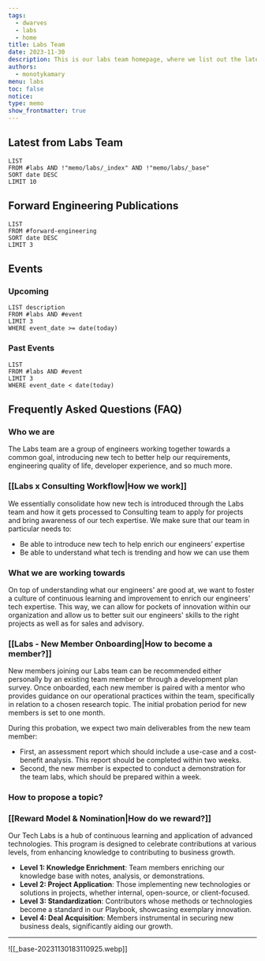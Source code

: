 ```yaml
---
tags:
  - dwarves
  - labs
  - home
title: Labs Team
date: 2023-11-30
description: This is our labs team homepage, where we list out the latest advances in our engineering team, our publications, events & workshops, as well as frequently asked questions on who and what team labs are.
authors:
  - monotykamary
menu: labs
toc: false
notice: 
type: memo
show_frontmatter: true
---
```

## Latest from Labs Team

```dataview
LIST
FROM #labs AND !"memo/labs/_index" AND !"memo/labs/_base"
SORT date DESC
LIMIT 10
```

## Forward Engineering Publications

```dataview
LIST
FROM #forward-engineering
SORT date DESC
LIMIT 3
```

## Events

### Upcoming

```dataview
LIST description
FROM #labs AND #event 
LIMIT 3
WHERE event_date >= date(today)
```

### Past Events

```dataview
LIST
FROM #labs AND #event 
LIMIT 3
WHERE event_date < date(today)
```

## Frequently Asked Questions (FAQ)

### Who we are

The Labs team are a group of engineers working together towards a common goal, introducing new tech to better help our requirements, engineering quality of life, developer experience, and so much more.

### [[Labs x Consulting Workflow|How we work]]

We essentially consolidate how new tech is introduced through the Labs team and how it gets processed to Consulting team to apply for projects and bring awareness of our tech expertise. We make sure that our team in particular needs to:
- Be able to introduce new tech to help enrich our engineers’ expertise
- Be able to understand what tech is trending and how we can use them

### What we are working towards

On top of understanding what our engineers' are good at, we want to foster a culture of continuous learning and improvement to enrich our engineers' tech expertise. This way, we can allow for pockets of innovation within our organization and allow us to better suit our engineers' skills to the right projects as well as for sales and advisory.

### [[Labs - New Member Onboarding|How to become a member?]]

New members joining our Labs team can be recommended either personally by an existing team member or through a development plan survey. Once onboarded, each new member is paired with a mentor who provides guidance on our operational practices within the team, specifically in relation to a chosen research topic. The initial probation period for new members is set to one month.

During this probation, we expect two main deliverables from the new team member:

- First, an assessment report which should include a use-case and a cost-benefit analysis. This report should be completed within two weeks.
- Second, the new member is expected to conduct a demonstration for the team labs, which should be prepared within a week.

### How to propose a topic?


### [[Reward Model & Nomination|How do we reward?]]

Our Tech Labs is a hub of continuous learning and application of advanced technologies. This program is designed to celebrate contributions at various levels, from enhancing knowledge to contributing to business growth.

- **Level 1: Knowledge Enrichment**: Team members enriching our knowledge base with notes, analysis, or demonstrations.
- **Level 2: Project Application**: Those implementing new technologies or solutions in projects, whether internal, open-source, or client-focused.
- **Level 3: Standardization**: Contributors whose methods or technologies become a standard in our Playbook, showcasing exemplary innovation.
- **Level 4: Deal Acquisition**: Members instrumental in securing new business deals, significantly aiding our growth.

---

![[_base-20231130183110925.webp]]